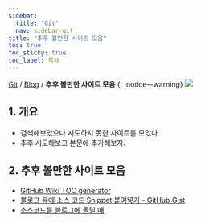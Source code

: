 ```yaml
---
sidebar:
  title: "Git"
  nav: sidebar-git
title: "추후 볼만한 사이트 모음"
toc: true
toc_sticky: true
toc_label: 목차
---
```

[Git](/git/) / [Blog](/git/blog/) / **추후 볼만한 사이트 모음**
{: .notice--warning}
![](https://pages.github.com/images/logo.svg)
## 1. 개요
- 검색해보았으나 시도하지 못한 사이트를 모았다.
- 추후 시도해보고 본문에 추가해보자.


## 2. 추후 볼만한 사이트 모음
* [GitHub Wiki TOC generator](https://ecotrust-canada.github.io/markdown-toc/)
* [블로그 등에 소스 코드 Snippet 붙여넣기 - GitHub Gist](https://hanmomhanda.tistory.com/entry/%EB%B8%94%EB%A1%9C%EA%B7%B8-%EB%93%B1%EC%97%90-%EC%86%8C%EC%8A%A4-%EC%BD%94%EB%93%9C-Snippet-%EB%B6%99%EC%97%AC%EB%84%A3%EA%B8%B0-GitHub-Gist)
* [소스코드를 블로그에 올릴 때](https://velog.io/@yeseolee/%EC%86%8C%EC%8A%A4%EC%BD%94%EB%93%9C%EB%A5%BC-%EB%B8%94%EB%A1%9C%EA%B7%B8%EC%97%90-%EC%98%AC%EB%A6%B4%EB%95%8C)


